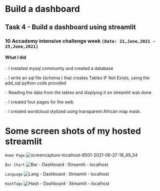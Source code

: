 # Build a dashboard
## Task 4 - Build a dashboard using streamlit 
### 10 Accademy intensive challenge week `(Date: 21,June,2021 - 25,June,2021)`

#### What I did
`-` I installed mysql community and created a database

`-` I write an sql file (schema ) that creates Tables IF Not Exists, using the add_sql python code provided 

`-` Reading the data from the tables and displying it on streamlit  was done.

`-` I created four pages for the web.

`-` I created wordcloud stylized using transparent African map mask.  

# Some screen shots of my hosted streamlit
`Home Page`
![screencapture-localhost-8501-2021-06-27-18_49_54](https://user-images.githubusercontent.com/49339609/123551070-df758380-d778-11eb-8ed2-0f6dcbb5766e.png)

`Bar Chart`
![Bar - Dashboard · Streamlit - localhost](https://user-images.githubusercontent.com/49339609/123543112-bb547b00-d755-11eb-8815-c2f0ae9ec6d8.png)

`Language`
![Lang - Dashboard · Streamlit - localhost](https://user-images.githubusercontent.com/49339609/123543160-eb9c1980-d755-11eb-85fe-0a20f9663b21.png)

`HashTags`
![Hash - Dashboard · Streamlit - localhost](https://user-images.githubusercontent.com/49339609/123543229-18e8c780-d756-11eb-804f-d7bcc5ff7195.png)


